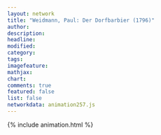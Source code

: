 ```yaml
---
layout: network
title: "Weidmann, Paul: Der Dorfbarbier (1796)"
author:
description:
headline:
modified:
category:
tags:
imagefeature: 
mathjax: 
chart: 
comments: true
featured: false
list: false
networkdata: animation257.js
---
```

{% include animation.html %}
